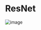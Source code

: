 # ResNet

![image](https://github.com/meliikaa/ResNet/assets/111120849/90e523ee-9bb1-4113-91bc-53ae0d6266db)
